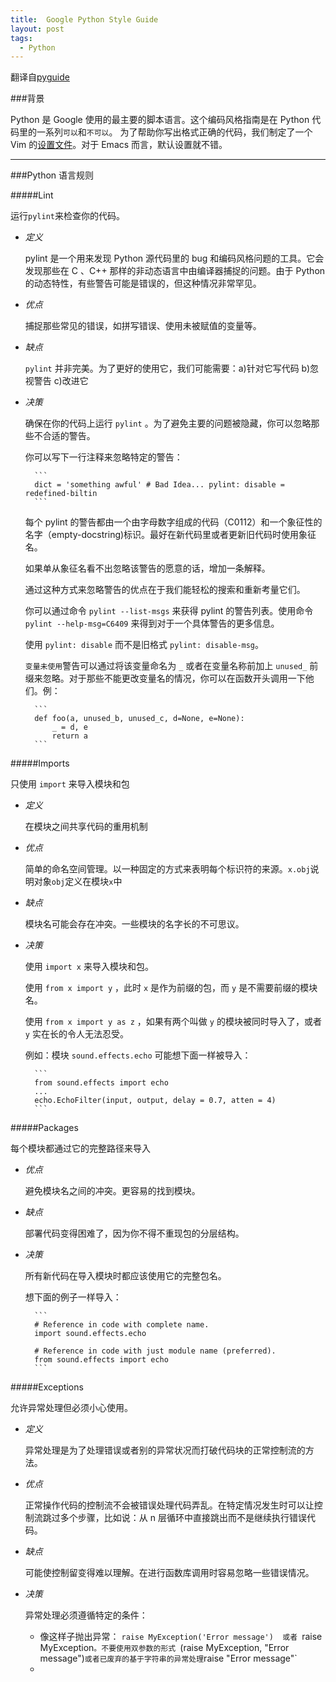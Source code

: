 ```yaml
---
title:  Google Python Style Guide
layout: post
tags:
  - Python
---
```



翻译自[pyguide](http://google-styleguide.googlecode.com/svn/trunk/pyguide.html)


###背景

Python 是 Google 使用的最主要的脚本语言。这个编码风格指南是在 Python 代码里的一系列`可以`和`不可以`。
为了帮助你写出格式正确的代码，我们制定了一个 Vim 的[设置文件](http://google-styleguide.googlecode.com/svn/trunk/google_python_style.vim)。对于 Emacs 而言，默认设置就不错。

---

###Python 语言规则

#####Lint

运行`pylint`来检查你的代码。

- *定义*

  pylint 是一个用来发现 Python 源代码里的 bug 和编码风格问题的工具。它会发现那些在 C 、C++ 那样的非动态语言中由编译器捕捉的问题。由于 Python 的动态特性，有些警告可能是错误的，但这种情况非常罕见。
  
- *优点*

	捕捉那些常见的错误，如拼写错误、使用未被赋值的变量等。
	
- *缺点*

	`pylint` 并非完美。为了更好的使用它，我们可能需要：a)针对它写代码 b)忽视警告 c)改进它
	
- *决策*

	确保在你的代码上运行 `pylint` 。为了避免主要的问题被隐藏，你可以忽略那些不合适的警告。
	
	你可以写下一行注释来忽略特定的警告：
	
		```
		dict = 'something awful' # Bad Idea... pylint: disable = redefined-biltin
		```
	
	每个 pylint 的警告都由一个由字母数字组成的代码（C0112）和一个象征性的名字（empty-docstring)标识。最好在新代码里或者更新旧代码时使用象征名。
	
	如果单从象征名看不出忽略该警告的愿意的话，增加一条解释。
	
	通过这种方式来忽略警告的优点在于我们能轻松的搜索和重新考量它们。
	
	你可以通过命令 `pylint --list-msgs` 来获得 pylint 的警告列表。使用命令 `pylint --help-msg=C6409` 来得到对于一个具体警告的更多信息。
	
	使用 `pylint: disable` 而不是旧格式 `pylint: disable-msg`。
	
	`变量未使用`警告可以通过将该变量命名为 `_` 或者在变量名称前加上 `unused_` 前缀来忽略。对于那些不能更改变量名的情况，你可以在函数开头调用一下他们。例：
	
		```
		def foo(a, unused_b, unused_c, d=None, e=None):
		    _ = d, e
		    return a
		```
		

	
	
#####Imports

只使用 `import` 来导入模块和包

- *定义*

	在模块之间共享代码的重用机制
	
- *优点*

	简单的命名空间管理。以一种固定的方式来表明每个标识符的来源。`x.obj`说明对象`obj`定义在模块`x`中
	
- *缺点*

	模块名可能会存在冲突。一些模块的名字长的不可思议。
	
- *决策*

	使用 `import x` 来导入模块和包。
	
	使用 `from x import y` ，此时 `x` 是作为前缀的包，而 `y` 是不需要前缀的模块名。
	
	使用 `from x import y as z` ，如果有两个叫做 `y` 的模块被同时导入了，或者 `y` 实在长的令人无法忍受。
	
	例如：模块 `sound.effects.echo` 可能想下面一样被导入：
	
		```
		from sound.effects import echo
		...
		echo.EchoFilter(input, output, delay = 0.7, atten = 4)
		```
		
#####Packages

每个模块都通过它的完整路径来导入

- *优点*

	避免模块名之间的冲突。更容易的找到模块。
	
- *缺点*

	部署代码变得困难了，因为你不得不重现包的分层结构。
	
- *决策*

	所有新代码在导入模块时都应该使用它的完整包名。
	
	想下面的例子一样导入：
	
		```
		# Reference in code with complete name.
		import sound.effects.echo
		
		# Reference in code with just module name (preferred).
		from sound.effects import echo
		```
		
#####Exceptions

允许异常处理但必须小心使用。

- *定义*

	异常处理是为了处理错误或者别的异常状况而打破代码块的正常控制流的方法。
	
- *优点*

	正常操作代码的控制流不会被错误处理代码弄乱。在特定情况发生时可以让控制流跳过多个步骤，比如说：从 n 层循环中直接跳出而不是继续执行错误代码。
	
- *缺点*

	可能使控制留变得难以理解。在进行函数库调用时容易忽略一些错误情况。
	
- *决策*

	异常处理必须遵循特定的条件：
	- 像这样子抛出异常： `raise MyException('Error message')  或者 `raise MyException`。不要使用双参数的形式 `(raise MyException, "Error message")` 或者已废弃的基于字符串的异常处理 `raise "Error message"`
	- 




	

























	
	
	
	
	
	
	
	
	
	
	
	
	
	
	
	
	


	
	
	
	
	
	
	
	
	
	
	
	
	
	
	
	
	



